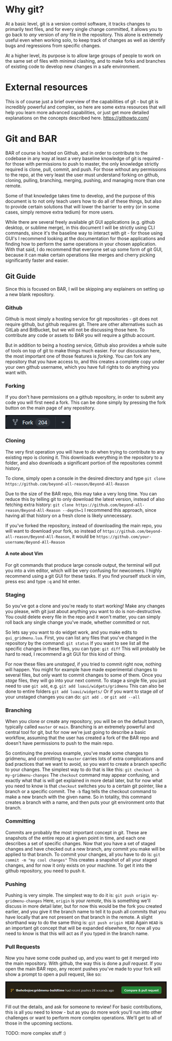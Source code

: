 # Why git?
At a basic level, git is a version control software, it tracks changes to primarily text files, and for every single change committed, it allows you to go back to *any* version of *any* file in the repository. This alone is extremely useful even when working solo, to keep track of changes as well as identify bugs and regressions from specific changes.

At a higher level, its purpose is to allow large groups of people to work on the same set of files with minimal clashing, and to make forks and branches of existing code to develop new changes in a safe environment.

# External resources
This is of course just a brief overview of the capabilities of git - but git is incredibly powerful and complex, so here are some extra resources that will help you learn more advanced capabilities, or just get more detailed explanations on the concepts described here.
https://githowto.com/

# Git and BAR
BAR of course is hosted on Github, and in order to contribute to the codebase in any way at least a very baseline knowledge of git is required - for those with permissions to push to master, the only knowledge strictly required is clone, pull, commit, and push. For those without any permissions to the repo, at the very least the user must understand forking on github, cloning, pulling, branching, merging, pushing, and managing more than one remote.

Some of that knowledge takes time to develop, and the purpose of this document is to not only teach users how to do all of these things, but also to provide certain solutions that will lower the barrier to entry (or in some cases, simply remove extra tedium) for more users.

While there are several freely available git GUI applications (e.g. github desktop, or sublime merge), in this document I will be strictly using CLI commands, since it's the baseline way to interact with git - for those using GUI's I recommend looking at the documentation for those applications and finding how to perform the same operations in your chosen application. With that said, I do recommend that everyone set up some form of git GUI, because it can make certain operations like merges and cherry picking significantly faster and easier.

## Git Guide
Since this is focused on BAR, I will be skipping any explainers on setting up a new blank repository.

### Github
Github is most simply a hosting service for git repositories - git does not require github, but github requires git. There are other alternatives such as GitLab and BitBucket, but we will not be discussing those here. To contribute any code or assets to BAR you will require a github account.

But in addition to being a hosting service, Github also provides a whole suite of tools on top of git to make things much easier. For our discussion here, the most important one of those features is *forking*. You can fork any repository that you have access to, and this creates a complete copy under your own github username, which you have full rights to do anything you want with.

### Forking
If you don't have permissions on a github repository, in order to submit any code you will first need a fork. This can be done simply by pressing the fork button on the main page of any repository.

![image of the fork button](images/fork.png)
### Cloning
The very first operation you will have to do when trying to contribute to any existing repo is cloning it. This downloads everything in the repository to a folder, and also downloads a significant portion of the repositories commit history.

To clone, simply open a console in the desired directory and type
`git clone https://github.com/beyond-all-reason/Beyond-All-Reason`

Due to the size of the BAR repo, this may take a very long time. You can reduce this by telling git to only download the latest version, instead of also fetching extra history:
`git clone https://github.com/beyond-all-reason/Beyond-All-Reason --depth=1`
I recommend this approach, since having all that history on a fresh clone is likely unnecessary.

If you've forked the repository, instead of downloading the main repo, you will want to download your fork, so instead of `https://github.com/beyond-all-reason/Beyond-All-Reason`, it would be `https://github.com/your-username/Beyond-All-Reason`

#### A note about Vim
For git commands that produce large console output, the terminal will put you into a vim editor, which will be very confusing for newcomers. I highly recommend using a git GUI for these tasks. If you find yourself stuck in vim, press esc and type `:q` and hit enter.

### Staging
So you've got a clone and you're ready to start working! Make any changes you please, with git just about anything you want to do is non-destructive. You could delete every file in the repo and it won't matter, you can simply roll back any single change you've made, whether committed or not.

So lets say you want to do widget work, and you make edits to `gui_gridmenu.lua`. First, you can list any files that you've changed in the repository by the command:
`git status`
If you want to see list all the specific changes in these files, you can type:
`git diff`
This will probably be hard to read, I recommend a git GUI for this kind of thing.

For now these files are *unstaged*, if you tried to commit right now, nothing will happen. You might for example have made experimental changes to several files, but only want to commit changes to some of them. Once you *stage* files, they will go into your next commit. To stage a single file, you just need to use `git add`, e.g.
`git add luaui/widgets/gridmenu`
This can also be done to entire folders
`git add luaui/widgets/`
Or if you want to stage *all* of your unstaged changes you can do:
`git add .`
or
`git add --all`

### Branching
When you clone or create any repository, you will be on the default branch, typically called `master` or `main`. Branching is an extremely powerful and central tool for git, but for now we're just going to describe a basic workflow, assuming that the user has created a fork of the BAR repo and doesn't have permissions to push to the main repo.

So continuing the previous example, you've made some changes to gridmenu, and committing to `master` carries lots of extra complications and bad practices that we want to avoid, so you want to create a branch specific to your changes. The simplest way to do that is like this:
`git checkout -b my-gridmenu-changes`
The `checkout` command may appear confusing, and exactly what that is will get explained in more detail later, but for now what you need to know is that `checkout` switches you to a certain git pointer, like a branch or a specific commit. The `-b` flag tells the checkout command to make a new branch with the given name. So in totality, this command creates a branch with a name, and then puts your git environment onto that branch.

### Committing
Commits are probably the most important concept in git. These are snapshots of the entire repo at a given point in time, and each one describes a set of specific changes. Now that you have a set of staged changes and have checked out a new branch, any commit you make will be applied to that branch. To commit your changes, all you have to do is:
`git commit -m "my cool changes"`
This creates a snapshot of all your staged changes, and for now it only exists on your machine. To get it into the github repository, you need to push it.

### Pushing
Pushing is very simple. The simplest way to do it is:
`git push origin my-gridmenu-changes`
Here, `origin` is your *remote*, this is something we'll discuss in more detail later, but for now this would be the fork you created earlier, and you give it the branch name to tell it to push all commits that you have locally that are not present on that branch in the remote. A slight shorthand way to do the same thing is:
`git push origin HEAD`
Again `HEAD` is an important git concept that will be expanded elsewhere, for now all you need to know is that this will act as if you typed in the branch name.

### Pull Requests
Now you have some code pushed up, and you want to get it merged into the main repository. With github, the way this is done a *pull request*. If you open the main BAR repo, any recent pushes you've made to your fork will show a prompt to open a pull request, like so:

![image of PR prompt](images/pr-prompt.png)

Fill out the details, and ask for someone to review! For basic contributions, this is all you need to know - but as you do more work you'll run into other challenges or want to perform more complex operations. We'll get to all of those in the upcoming sections.

TODO: more complex stuff :)